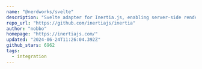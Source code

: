 ```yaml
---
name: "@nerdworks/svelte"
description: "Svelte adapter for Inertia.js, enabling server-side rendering."
repo_url: "https://github.com/inertiajs/inertia"
author: "nobbo"
homepage: "https://inertiajs.com/"
updated: "2024-06-24T11:26:04.392Z"
github_stars: 6962
tags: 
  - integration
---
```

